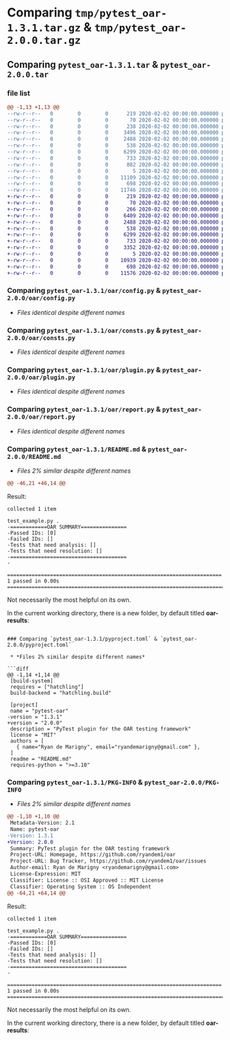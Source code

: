 # Comparing `tmp/pytest_oar-1.3.1.tar.gz` & `tmp/pytest_oar-2.0.0.tar.gz`

## Comparing `pytest_oar-1.3.1.tar` & `pytest_oar-2.0.0.tar`

### file list

```diff
@@ -1,13 +1,13 @@
--rw-r--r--   0        0        0      219 2020-02-02 00:00:00.000000 pytest_oar-1.3.1/requirements.txt
--rw-r--r--   0        0        0       70 2020-02-02 00:00:00.000000 pytest_oar-1.3.1/setup.py
--rw-r--r--   0        0        0      238 2020-02-02 00:00:00.000000 pytest_oar-1.3.1/oar/__init__.py
--rw-r--r--   0        0        0     3496 2020-02-02 00:00:00.000000 pytest_oar-1.3.1/oar/client.py
--rw-r--r--   0        0        0     2488 2020-02-02 00:00:00.000000 pytest_oar-1.3.1/oar/config.py
--rw-r--r--   0        0        0      538 2020-02-02 00:00:00.000000 pytest_oar-1.3.1/oar/consts.py
--rw-r--r--   0        0        0     6299 2020-02-02 00:00:00.000000 pytest_oar-1.3.1/oar/plugin.py
--rw-r--r--   0        0        0      733 2020-02-02 00:00:00.000000 pytest_oar-1.3.1/oar/report.py
--rw-r--r--   0        0        0      882 2020-02-02 00:00:00.000000 pytest_oar-1.3.1/oar/result.py
--rw-r--r--   0        0        0        5 2020-02-02 00:00:00.000000 pytest_oar-1.3.1/.gitignore
--rw-r--r--   0        0        0    11109 2020-02-02 00:00:00.000000 pytest_oar-1.3.1/README.md
--rw-r--r--   0        0        0      698 2020-02-02 00:00:00.000000 pytest_oar-1.3.1/pyproject.toml
--rw-r--r--   0        0        0    11746 2020-02-02 00:00:00.000000 pytest_oar-1.3.1/PKG-INFO
+-rw-r--r--   0        0        0      219 2020-02-02 00:00:00.000000 pytest_oar-2.0.0/requirements.txt
+-rw-r--r--   0        0        0       70 2020-02-02 00:00:00.000000 pytest_oar-2.0.0/setup.py
+-rw-r--r--   0        0        0      266 2020-02-02 00:00:00.000000 pytest_oar-2.0.0/oar/__init__.py
+-rw-r--r--   0        0        0     6409 2020-02-02 00:00:00.000000 pytest_oar-2.0.0/oar/client.py
+-rw-r--r--   0        0        0     2488 2020-02-02 00:00:00.000000 pytest_oar-2.0.0/oar/config.py
+-rw-r--r--   0        0        0      538 2020-02-02 00:00:00.000000 pytest_oar-2.0.0/oar/consts.py
+-rw-r--r--   0        0        0     6299 2020-02-02 00:00:00.000000 pytest_oar-2.0.0/oar/plugin.py
+-rw-r--r--   0        0        0      733 2020-02-02 00:00:00.000000 pytest_oar-2.0.0/oar/report.py
+-rw-r--r--   0        0        0     3352 2020-02-02 00:00:00.000000 pytest_oar-2.0.0/oar/result.py
+-rw-r--r--   0        0        0        5 2020-02-02 00:00:00.000000 pytest_oar-2.0.0/.gitignore
+-rw-r--r--   0        0        0    10939 2020-02-02 00:00:00.000000 pytest_oar-2.0.0/README.md
+-rw-r--r--   0        0        0      698 2020-02-02 00:00:00.000000 pytest_oar-2.0.0/pyproject.toml
+-rw-r--r--   0        0        0    11576 2020-02-02 00:00:00.000000 pytest_oar-2.0.0/PKG-INFO
```

### Comparing `pytest_oar-1.3.1/oar/config.py` & `pytest_oar-2.0.0/oar/config.py`

 * *Files identical despite different names*

### Comparing `pytest_oar-1.3.1/oar/consts.py` & `pytest_oar-2.0.0/oar/consts.py`

 * *Files identical despite different names*

### Comparing `pytest_oar-1.3.1/oar/plugin.py` & `pytest_oar-2.0.0/oar/plugin.py`

 * *Files identical despite different names*

### Comparing `pytest_oar-1.3.1/oar/report.py` & `pytest_oar-2.0.0/oar/report.py`

 * *Files identical despite different names*

### Comparing `pytest_oar-1.3.1/README.md` & `pytest_oar-2.0.0/README.md`

 * *Files 2% similar despite different names*

```diff
@@ -46,21 +46,14 @@
 ```
 
 Result:
 ```
 collected 1 item                                                                                                                                               
 
 test_example.py .
-============OAR SUMMARY===============
-Passed IDs: [0]
-Failed IDs: []
-Tests that need analysis: []
-Tests that need resolution: []
-======================================
-
 
 ====================================================================== 1 passed in 0.00s =======================================================================
 ```
 Not necessarily the most helpful on its own.
 
 In the current working directory, there is a new folder, by default titled **oar-results**:
```

### Comparing `pytest_oar-1.3.1/pyproject.toml` & `pytest_oar-2.0.0/pyproject.toml`

 * *Files 2% similar despite different names*

```diff
@@ -1,14 +1,14 @@
 [build-system]
 requires = ["hatchling"]
 build-backend = "hatchling.build"
 
 [project]
 name = "pytest-oar"
-version = "1.3.1"
+version = "2.0.0"
 description = "PyTest plugin for the OAR testing framework"
 license = "MIT"
 authors = [
   { name="Ryan de Marigny", email="ryandemarigny@gmail.com" },
 ]
 readme = "README.md"
 requires-python = ">=3.10"
```

### Comparing `pytest_oar-1.3.1/PKG-INFO` & `pytest_oar-2.0.0/PKG-INFO`

 * *Files 2% similar despite different names*

```diff
@@ -1,10 +1,10 @@
 Metadata-Version: 2.1
 Name: pytest-oar
-Version: 1.3.1
+Version: 2.0.0
 Summary: PyTest plugin for the OAR testing framework
 Project-URL: Homepage, https://github.com/ryandem1/oar
 Project-URL: Bug Tracker, https://github.com/ryandem1/oar/issues
 Author-email: Ryan de Marigny <ryandemarigny@gmail.com>
 License-Expression: MIT
 Classifier: License :: OSI Approved :: MIT License
 Classifier: Operating System :: OS Independent
@@ -64,21 +64,14 @@
 ```
 
 Result:
 ```
 collected 1 item                                                                                                                                               
 
 test_example.py .
-============OAR SUMMARY===============
-Passed IDs: [0]
-Failed IDs: []
-Tests that need analysis: []
-Tests that need resolution: []
-======================================
-
 
 ====================================================================== 1 passed in 0.00s =======================================================================
 ```
 Not necessarily the most helpful on its own.
 
 In the current working directory, there is a new folder, by default titled **oar-results**:
```

